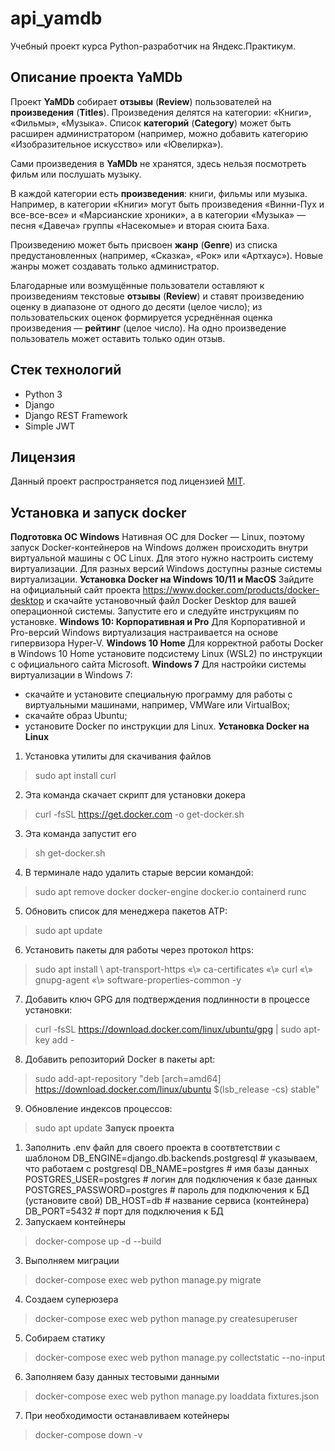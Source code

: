 # api_yamdb

Учебный проект курса Python-разработчик на Яндекс.Практикум.

## Описание проекта YaMDb

Проект **YaMDb** собирает **отзывы** (**Review**) пользователей на 
**произведения** (**Titles**). 
Произведения делятся на категории: «Книги», «Фильмы», «Музыка». Список 
**категорий** (**Category**) может быть расширен администратором (например, 
можно добавить категорию «Изобразительное искусство» или «Ювелирка»).

Сами произведения в **YaMDb** не хранятся, здесь нельзя посмотреть фильм или 
послушать музыку.

В каждой категории есть **произведения**: книги, фильмы или музыка. Например, 
в категории «Книги» могут быть произведения «Винни-Пух и все-все-все» и 
«Марсианские хроники», а в категории «Музыка» — песня «Давеча» группы 
«Насекомые» и вторая сюита Баха.

Произведению может быть присвоен **жанр** (**Genre**) из списка 
предустановленных (например, «Сказка», «Рок» или «Артхаус»). Новые жанры может 
создавать только администратор.

Благодарные или возмущённые пользователи оставляют к произведениям текстовые 
**отзывы** (**Review**) и ставят произведению оценку в диапазоне от одного до 
десяти (целое число); из пользовательских оценок формируется усреднённая оценка 
произведения — **рейтинг** (целое число). На одно произведение пользователь 
может оставить только один отзыв.

## Стек технологий

- Python 3
- Django
- Django REST Framework
- Simple JWT

## Лицензия

Данный проект распространяется под лицензией [MIT](http://opensource.org/licenses/MIT).

## Установка и запуск docker
**Подготовка ОС Windows**
Нативная ОС для Docker — Linux, поэтому запуск Docker-контейнеров на Windows должен происходить внутри виртуальной машины с ОС Linux. Для этого нужно настроить систему виртуализации. Для разных версий Windows доступны разные системы виртуализации.
**Установка Docker на Windows 10/11 и MacOS**
Зайдите на официальный сайт проекта https://www.docker.com/products/docker-desktop и скачайте установочный файл Docker Desktop для вашей операционной системы.
Запустите его и следуйте инструкциям по установке. 
**Windows 10: Корпоративная и Pro**
Для Корпоративной и Pro-версий Windows виртуализация настраивается на основе гипервизора Hyper-V.
**Windows 10 Home**
Для корректной работы Docker в Windows 10 Home установите подсистему Linux (WSL2) по инструкции с официального сайта Microsoft.
**Windows 7**
Для настройки системы виртуализации в Windows 7:
- скачайте и установите специальную программу для работы с виртуальными машинами, например, VMWare или VirtualBox;
- скачайте образ Ubuntu;
- установите Docker по инструкции для Linux.
**Установка Docker на Linux**
1. Установка утилиты для скачивания файлов
>sudo apt install curl
2. Эта команда скачает скрипт для установки докера
>curl -fsSL https://get.docker.com -o get-docker.sh
3. Эта команда запустит его
>sh get-docker.sh  
4. В терминале надо удалить старые версии командой:
>sudo apt remove docker docker-engine docker.io containerd runc
5. Обновить список для менеджера пакетов ATP:
>sudo apt update 
6. Установить пакеты для работы через протокол https:
>sudo apt install \\
  apt-transport-https «\»
  ca-certificates «\»
  curl «\»
  gnupg-agent «\»
  software-properties-common -y
7. Добавить ключ GPG для подтверждения подлинности в процессе установки:
>curl -fsSL https://download.docker.com/linux/ubuntu/gpg | sudo apt-key add -
8. Добавить репозиторий Docker в пакеты apt:
>sudo add-apt-repository "deb [arch=amd64] https://download.docker.com/linux/ubuntu $(lsb_release -cs) stable" 
9. Обновление индексов процессов:
>sudo apt update 
**Запуск проекта**
1. Заполнить .env файл для своего проекта в соотвтетствии с шаблоном
DB_ENGINE=django.db.backends.postgresql # указываем, что работаем с postgresql
DB_NAME=postgres # имя базы данных
POSTGRES_USER=postgres # логин для подключения к базе данных
POSTGRES_PASSWORD=postgres # пароль для подключения к БД (установите свой)
DB_HOST=db # название сервиса (контейнера)
DB_PORT=5432 # порт для подключения к БД 
2. Запускаем контейнеры
>docker-compose up -d --build
3. Выполняем миграции
>docker-compose exec web python manage.py migrate
4. Создаем суперюзера
>docker-compose exec web python manage.py createsuperuser
5. Собираем статику
>docker-compose exec web python manage.py collectstatic --no-input
6. Заполняем базу данных тестовыми данными
>docker-compose exec web python manage.py loaddata fixtures.json
7. При необходимости останавливаем котейнеры
>docker-compose down -v 
